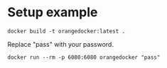 # Setup example
```
docker build -t orangedocker:latest .
```
Replace "pass" with your password.
```
docker run --rm -p 6080:6080 orangedocker "pass"
```
